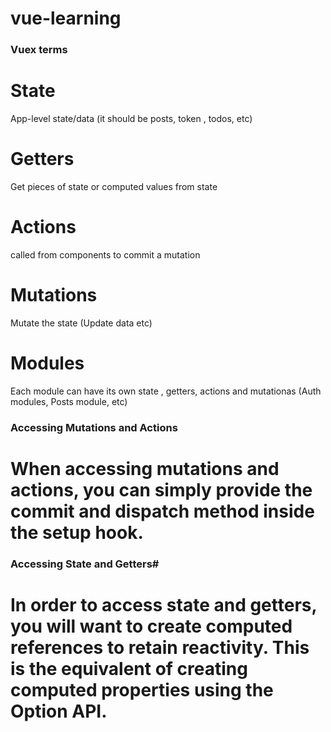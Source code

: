 # vue-learning


### Vuex terms 
# State 
App-level state/data (it should be posts, token , todos, etc)
# Getters 
Get pieces of state or computed values from state
# Actions 
called from components to commit a mutation
# Mutations
Mutate the state (Update data etc)
# Modules 
Each module can have its own state , getters, actions and mutationas (Auth modules, Posts module, etc)

### Accessing Mutations and Actions
# When accessing mutations and actions, you can simply provide the commit and dispatch method inside the setup hook.
<script setup>
import { computed } from 'vue'
import { useStore } from 'vuex'
const store = useStore()

     // access a mutation
     const increment = ()=>store.commit('increment'),

      // access an action
      const asyncIncrement = ()=> store.dispatch('asyncIncrement')
    
</script>


### Accessing State and Getters#
# In order to access state and getters, you will want to create computed references to retain reactivity. This is the equivalent of creating computed properties using the Option API.
<script setup>
import { computed } from 'vue'
import { useStore } from 'vuex'

    const store = useStore()

      // access a state in computed function
     const count = computed(() => store.state.count),

      // access a getter in computed function
      const double = computed(() => store.getters.double)
</script>
